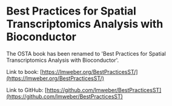 # Best Practices for Spatial Transcriptomics Analysis with Bioconductor

The OSTA book has been renamed to 'Best Practices for Spatial Transcriptomics Analysis with Bioconductor'.

Link to book: [https://lmweber.org/BestPracticesST/](https://lmweber.org/BestPracticesST/)

Link to GitHub: [https://github.com/lmweber/BestPracticesST](https://github.com/lmweber/BestPracticesST)

